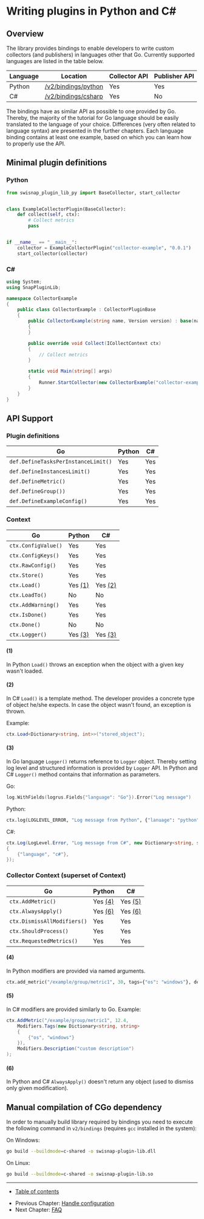 # Writing plugins in Python and C#

## Overview

The library provides bindings to enable developers to write custom collectors (and publishers) in languages other that Go. 
Currently supported languages are listed in the table below.

Language | Location                                   | Collector API | Publisher API
---------|------------------------------------------- |---------------|--------------
Python   | [/v2/bindings/python](/v2/bindings/python) | Yes           | Yes
C#       | [/v2/bindings/csharp](/v2/bindings/csharp) | Yes           | No

The bindings have as similar API as possible to one provided by Go. 
Thereby, the majority of the tutorial for Go language should be easily translated to the language of your choice.
Differences (very often related to language syntax) are presented in the further chapters.
Each language binding contains at least one example, based on which you can learn how to properly use the API.

## Minimal plugin definitions

### Python

```python
from swisnap_plugin_lib_py import BaseCollector, start_collector


class ExampleCollectorPlugin(BaseCollector):
    def collect(self, ctx):
        # Collect metrics 
        pass


if __name__ == "__main__":
    collector = ExampleCollectorPlugin("collector-example", "0.0.1")
    start_collector(collector)

```

### C#

```csharp
using System;
using SnapPluginLib;

namespace CollectorExample
{
    public class CollectorExample : CollectorPluginBase
    {
        public CollectorExample(string name, Version version) : base(name, version)
        {
        }

        public override void Collect(ICollectContext ctx)
        {
            // Collect metrics 
        }

        static void Main(string[] args)
        {
            Runner.StartCollector(new CollectorExample("collector-example", new Version(0, 0, 1)));
        }
    }
}
```

## API Support

### Plugin definitions

Go                                    | Python | C#
--------------------------------------|--------|-----
``def.DefineTasksPerInstanceLimit()`` | Yes    | Yes
``def.DefineInstancesLimit()``        | Yes    | Yes
``def.DefineMetric()``                | Yes    | Yes
``def.DefineGroup())``                | Yes    | Yes
``def.DefineExampleConfig()``         | Yes    | Yes


### Context

Go                    | Python  | C#
----------------------|---------|--------
``ctx.ConfigValue()`` | Yes     | Yes
``ctx.ConfigKeys()``  | Yes     | Yes
``ctx.RawConfig()``   | Yes     | Yes
``ctx.Store()``       | Yes     | Yes
``ctx.Load()``        | Yes [(1)](/v2/tutorial/other-languages#1) | Yes [(2)](/v2/tutorial/other-languages#2)
``ctx.LoadTo()``      | No      | No 
``ctx.AddWarning()``  | Yes     | Yes
``ctx.IsDone()``      | Yes     | Yes
``ctx.Done()``        | No      | No
``ctx.Logger()``      | Yes [(3)](/v2/tutorial/other-languages#3) | Yes [(3)](/v2/tutorial/other-languages#3)

#### **(1)**
In Python ``Load()`` throws an exception when the object with a given key wasn't loaded.

#### **(2)**
In C# ``Load()`` is a template method. 
The developer provides a concrete type of object he/she expects.
In case the object wasn't found, an exception is thrown.

Example:
```csharp
ctx.Load<Dictionary<string, int>>("stored_object");
```

#### **(3)** 
In Go language ``Logger()`` returns reference to ``Logger`` object.
Thereby setting log level and structured information is provided by ``Logger`` API.
In Python and C# ``Logger()`` method contains that information as parameters.

Go:
```go
log.WithFields(logrus.Fields{"language": "Go"}).Error("Log message")
```

Python:
```python
ctx.log(LOGLEVEL_ERROR, "Log message from Python", {"lanuage": "python"})
```

C#:
```csharp
ctx.Log(LogLevel.Error, "Log message from C#", new Dictionary<string, string>
{
    {"language", "c#"}, 
});
```

### Collector Context (superset of Context)

Go                            | Python    | C#
------------------------------|-----------|---------
``ctx.AddMetric()``           | Yes [(4)](/v2/tutorial/other-languages#4) | Yes [(5)](/v2/tutorial/other-languages#5)
``ctx.AlwaysApply()``         | Yes [(6)](/v2/tutorial/other-languages#6) | Yes [(6)](/v2/tutorial/other-languages#6)
``ctx.DismissAllModifiers()`` | Yes       | Yes
``ctx.ShouldProcess()``       | Yes       | Yes
``ctx.RequestedMetrics()``    | Yes       | Yes

#### **(4)** 
In Python modifiers are provided via named arguments.

```python
ctx.add_metric("/example/group/metric1", 30, tags={"os": "windows"}, description="custom description", unit="custom unit")
```

#### **(5)** 
In C# modifiers are provided similarly to Go. Example:

```csharp
ctx.AddMetric("/example/group/metric1", 12.4,
    Modifiers.Tags(new Dictionary<string, string>
    {
        {"os", "windows"}
    }),
    Modifiers.Description("custom description")
);
```

#### **(6)** 
In Python and C# ``AlwaysApply()`` doesn't return any object (used to dismiss only given modification).

## Manual compilation of CGo dependency

In order to manually build library required by bindings you need to execute the following command in ``v2/bindings`` (requires ``gcc`` installed in the system):

On Windows:
```bash
go build --buildmode=c-shared -o swisnap-plugin-lib.dll
```

On Linux:
```bash
go build --buildmode=c-shared -o swisnap-plugin-lib.so
```


----

* [Table of contents](/v2/README.md)
- Previous Chapter: [Handle configuration](/v2/tutorial/09-config/README.md)
- Next Chapter: [FAQ](/v2/tutorial/faq/README.md)